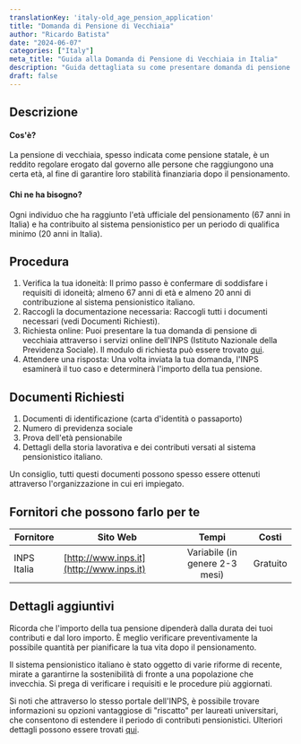 ```yaml
---
translationKey: 'italy-old_age_pension_application'
title: "Domanda di Pensione di Vecchiaia"
author: "Ricardo Batista"
date: "2024-06-07"
categories: ["Italy"]
meta_title: "Guida alla Domanda di Pensione di Vecchiaia in Italia"
description: "Guida dettagliata su come presentare domanda di pensione di vecchiaia in Italia, comprendendo i documenti richiesti, la procedura e i potenziali fornitori di servizi che possono assistervi."
draft: false
---
```


## Descrizione
#### Cos'è?
La pensione di vecchiaia, spesso indicata come pensione statale, è un reddito regolare erogato dal governo alle persone che raggiungono una certa età, al fine di garantire loro stabilità finanziaria dopo il pensionamento.

#### Chi ne ha bisogno?
Ogni individuo che ha raggiunto l'età ufficiale del pensionamento (67 anni in Italia) e ha contribuito al sistema pensionistico per un periodo di qualifica minimo (20 anni in Italia).

## Procedura
1. Verifica la tua idoneità: Il primo passo è confermare di soddisfare i requisiti di idoneità; almeno 67 anni di età e almeno 20 anni di contribuzione al sistema pensionistico italiano.
2. Raccogli la documentazione necessaria: Raccogli tutti i documenti necessari (vedi Documenti Richiesti).
3. Richiesta online: Puoi presentare la tua domanda di pensione di vecchiaia attraverso i servizi online dell'INPS (Istituto Nazionale della Previdenza Sociale). Il modulo di richiesta può essere trovato [qui](http://www.inps.it).
4. Attendere una risposta: Una volta inviata la tua domanda, l'INPS esaminerà il tuo caso e determinerà l'importo della tua pensione.

## Documenti Richiesti
1. Documenti di identificazione (carta d'identità o passaporto)
2. Numero di previdenza sociale
3. Prova dell'età pensionabile
4. Dettagli della storia lavorativa e dei contributi versati al sistema pensionistico italiano.

Un consiglio, tutti questi documenti possono spesso essere ottenuti attraverso l'organizzazione in cui eri impiegato.

## Fornitori che possono farlo per te

| Fornitore       |     Sito Web     |     Tempi    |       Costi      |
| --------------- | --------------- |  :-------------: | :-------------: |
| INPS Italia     |  [http://www.inps.it](http://www.inps.it)  |      Variabile (in genere 2-3 mesi)      |        Gratuito       |

## Dettagli aggiuntivi
Ricorda che l'importo della tua pensione dipenderà dalla durata dei tuoi contributi e dal loro importo. È meglio verificare preventivamente la possibile quantità per pianificare la tua vita dopo il pensionamento.

Il sistema pensionistico italiano è stato oggetto di varie riforme di recente, mirate a garantirne la sostenibilità di fronte a una popolazione che invecchia. Si prega di verificare i requisiti e le procedure più aggiornati.

Si noti che attraverso lo stesso portale dell'INPS, è possibile trovare informazioni su opzioni vantaggiose di "riscatto" per laureati universitari, che consentono di estendere il periodo di contributi pensionistici. Ulteriori dettagli possono essere trovati [qui](http://www.inps.it).